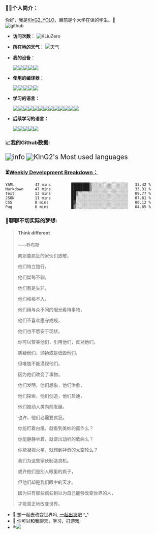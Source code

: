 ### :man_in_tuxedo:个人简介：
你好，我是[KInG2_YOLO](https://www.ustsking.top/)，目前是个大学在读的学生。:wave:   
![github](https://metrics.lecoq.io/KLiuZero?template=classic&config.timezone=Asia%2FShanghai)
- **访问次数**：
  ![KLiuZero](https://count.getloli.com/get/@KLiuZero?theme=rule34) 
- **所在地的天气**：
  ![天气](https://weather-icon.journeyad.repl.co/@gaoyou?v=1)
- **我的设备**：

  [![](https://img.shields.io/badge/OS-Kali%20Linux-33aadd?style=flat-square&logo=kali-linux&logoColor=ffffff)](https://www.kali.org//)[![](https://img.shields.io/badge/Linux-Ubuntu-2376bc?style=flat-square&logo=ubuntu&logoColor=ffffff)](https://ubuntu.com/)[![](https://img.shields.io/badge/Linux-Centos-2376bc?style=flat-square&logo=centos&logoColor=ffffff)](https://www.centos.org/)[![](https://img.shields.io/badge/windows-11-292e33?style=flat-square&logo=windows&logoColor=ffffff)](https://www.microsoft.com)[![](https://img.shields.io/badge/iphone-XS-f5010c?style=flat-square&logo=apple&logoColor=ffffff)](https://www.apple.com/)

- **使用的编译器：**

  [![](https://img.shields.io/badge/Intellij-Idea-blue?style=flat-square&logo=intellijidea&logoColor=000000)](https://www.jetbrains.com/idea/)[![](https://img.shields.io/badge/IDE-PyCharm-blue?style=flat-square&logo=jetbrains&logoColor=ffffff)](https://www.jetbrains.com/pycharm/)[![](https://img.shields.io/badge/IDE-WebStorm-blue?style=flat-square&logo=jetbrains&logoColor=ffffff)](https://www.jetbrains.com/webstorm/)[![](https://img.shields.io/badge/IDE-Visual%20Studio%20Code-blue?style=flat-square&logo=visual-studio-code&logoColor=ffffff)](https://code.visualstudio.com/)[![](https://img.shields.io/badge/Linux-Vim-blue?style=flat-square&logo=vim&logoColor=ffffff)](https://www.vim.org/)

- **学习的语言：**

  [![](https://img.shields.io/badge/Lua-cb3837?style=flat-square&logo=lua&logoColor=ffffff)](https://www.lua.org/)[![](https://img.shields.io/badge/-Bootstrap-cb3837?style=flat-square&logo=bootstrap&logoColor=white)](https://getbootstrap.com/)[![](https://img.shields.io/badge/-NPM-cb3837?style=flat-square&logo=npm&logoColor=white)](https://npmjs.com/)[![](https://img.shields.io/badge/-HTML5-E34F26?style=flat-square&logo=html5&logoColor=white)](https://html.spec.whatwg.org/)[![](https://img.shields.io/badge/Shell-f05032?style=flat-square&logo=powershell&logoColor=ffffff)](https://www.shell.com/)[![](https://img.shields.io/badge/-Nginx-269539?style=flat-square&logo=nginx&logoColor=ffffff)](https://nginx.org/)[![](https://img.shields.io/badge/-Spring-6DB33F?style=flat-square&logo=spring&logoColor=white)](https://spring.io/projects/spring-framework/)[![](https://img.shields.io/badge/-Java-007396?style=flat-square&logo=java&logoColor=ffffff)](https://www.java.com/)[![](https://img.shields.io/badge/-Python-3776AB?style=flat-square&logo=python&logoColor=ffffff)](https://www.python.org/)[![](https://img.shields.io/badge/-CSS3-1572B6?style=flat-square&logo=css3&logoColor=white)](https://www.w3.org/Style/CSS/)[![](https://img.shields.io/badge/-Markdown-2496ED?style=flat-square&logo=markdown&logoColor=white)](https://daringfireball.net/projects/markdown/)[![](https://img.shields.io/badge/-Docker-2496ED?style=flat-square&logo=docker&logoColor=ffffff)](https://www.docker.com/)[![](https://img.shields.io/badge/-MySQL-003545?style=flat-square&logo=mysql&logoColor=white)](https://www.mysql.com/)

- **后续学习的语言：**

  [![](https://img.shields.io/badge/-Redis-dc382d?style=flat-square&logo=redis&logoColor=white)](https://redis.io/)[![](https://img.shields.io/badge/-JavaScript-f7e018?style=flat-square&logo=javascript&logoColor=white)](https://www.ecma-international.org/)[![](https://img.shields.io/badge/-Node.js-43853d?style=flat-square&logo=node.js&logoColor=ffffff)](https://nodejs.org/)[![](https://img.shields.io/badge/-Vue.js-4fc08d?style=flat-square&logo=vue.js&logoColor=ffffff)](https://vuejs.org/)[![](https://img.shields.io/badge/-jQuery-003545?style=flat-square&logo=jquery&logoColor=white)](https://jquery.com/)

  

### :chart_with_upwards_trend:**我的Github数据:**

<img src="https://github-readme-stats.vercel.app/api?username=KLiuZero&show_icons=true&count_private=true&hide=prs&theme=default_repocard" alt="info" style="zoom: 150%;" />

<img src="https://github-readme-stats.vercel.app/api/top-langs/?username=KLiuZero&layout=compact&hide_border=true&langs_count=10" alt="KInG2's Most used languages" style="zoom:150%;" />

### :hourglass_flowing_sand:<a href="https://gist.github.com/KLiuZero/48bc1279e6b6b69ba178ae4c1ac3ff8c" target="_blank">Weekly Development Breakdown：</a>

<!--START_SECTION:waka-->

```text
YAML         47 mins         ████████▒░░░░░░░░░░░░░░░░   33.42 %
Markdown     47 mins         ████████▒░░░░░░░░░░░░░░░░   33.31 %
Text         13 mins         ██▒░░░░░░░░░░░░░░░░░░░░░░   09.77 %
JSON         11 mins         ██░░░░░░░░░░░░░░░░░░░░░░░   07.81 %
CSS          8 mins          █▓░░░░░░░░░░░░░░░░░░░░░░░   06.12 %
Pug          6 mins          █▒░░░░░░░░░░░░░░░░░░░░░░░   04.85 %
```

<!--END_SECTION:waka-->

### :thinking:聊聊不切实际的梦想:

> #### Think different
>
> ----乔布斯
> 
> 
> 向那些疯狂的家伙们致敬，
>
> 他们特立独行，
>
> 他们桀骜不驯，
>
> 他们惹是生非，
>
> 他们格格不入，
>
> 他们用与众不同的眼光看待事物，
>
> 他们不喜欢墨守成规，
>
> 他们也不愿安于现状。
>
> 你可以赞美他们，引用他们，反对他们， 
>
> 质疑他们，颂扬或是诋毁他们， 
>
> 但唯独不能漠视他们。 
>
> 因为他们改变了事物。 
>
> 他们发明，他们想象，他们治愈， 
>
> 他们探索，他们创造，他们启迪， 
>
> 他们推动人类向前发展。 
>
> 也许，他们必需要疯狂。 
>
> 你能盯着白纸，就看到美妙的画作么？ 
>
> 你能静静坐着，就谱出动听的歌曲么？ 
>
> 你能凝视火星，就想到神奇的太空轮么？ 
>
> 我们为这些家伙制造良机。 
>
> 或许他们是別人眼里的疯子， 
>
> 但他们却是我们眼中的天才。 
>
> 因为只有那些疯狂到以为自己能够改变世界的人， 
>
> 才能真正地改变世界。

- :train2: 想一起去改变世界吗, [一起出发吧](mailto:2838080432@qq.com) ^_^
- :speech_balloon: 你可以和我聊天，学习，打游戏;
- :registered:[![](https://img.shields.io/badge/Steam-171a21?style=flat-square&logo=steam&logoColor=ffffff)](https://steamcommunity.com/id/loveljjforever/)

